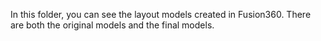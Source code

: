 In this folder, you can see the layout models created in Fusion360. There are both the original models and the final models.

